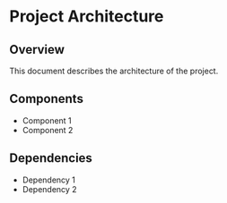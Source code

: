 # Project Architecture

## Overview

This document describes the architecture of the project.

## Components

- Component 1
- Component 2

## Dependencies

- Dependency 1
- Dependency 2

